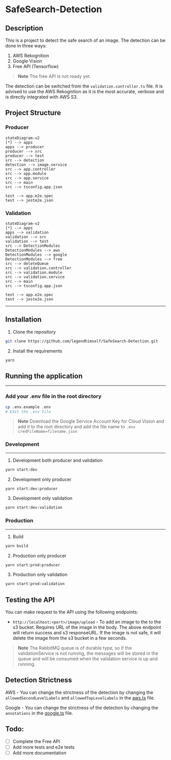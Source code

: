 # SafeSearch-Detection

## Description

This is a project to detect the safe search of an image.
The detection can be done in three ways:

1. AWS Rekognition
2. Google Vision
3. Free API (Tensorflow)

> **Note**
> The free API is not ready yet.

The detection can be switched from the `validation.controller.ts` file.
It is advised to use the AWS Rekognition as it is the most accurate, verbose and is directly integrated with AWS S3.

## Project Structure

### Producer

```mermaid
stateDiagram-v2
[*] --> apps
apps --> producer
producer --> src
producer --> test
src --> detection
detection --> image.service
src --> app.controller
src --> app.module
src --> app.service
src --> main
src --> tsconfig.app.json

test --> app.e2e.spec
test --> jeste2e.json
```

### Validation

```mermaid
stateDiagram-v2
[*] --> apps
apps --> validation
validation --> src
validation --> test
src --> DetectionModules
DetectionModules --> aws
DetectionModules --> google
DetectionModules --> free
src --> deleteQueue
src --> validation.controller
src --> validation.module
src --> validation.service
src --> main
src --> tsconfig.app.json

test --> app.e2e.spec
test --> jeste2e.json
```

---

## Installation

1. Clone the repository

```sh
git clone https://github.com/legendhimself/SafeSearch-Detection.git
```

2. Install the requirements

```sh
yarn
```

## Running the application

---

### Add your .env file in the root directory

```sh
cp .env.example .env
# Edit the .env file
```

> **Note**
> Download the Google Service Account Key for Cloud Vision and add it to the root directory and add the file name to `.env` `credFileName=filename.json`

### Development

---

1. Development both producer and validation

```sh
yarn start:dev
```

2. Development only producer

```sh
yarn start:dev:producer
```

3. Development only validation

```sh
yarn start:dev:validation
```

### Production

---

1. Build

```sh
yarn build
```

2. Production only producer

```sh
yarn start:prod:producer
```

3. Production only validation

```sh
yarn start:prod:validation
```

## Testing the API

You can make request to the API using the following endpoints:

- `http://localhost:<port>/image/upload` - To add an image to the to the s3 bucket. Requires URL of the image in the body.
  The above endpoint will return success and s3 responseURL. If the image is not safe, it will delete the image from the s3 bucket in a few seconds.

> **Note** The RabbitMQ queue is of durable type, so if the validationService is not running, the messages will be stored in the queue and will be consumed when the validation service is up and running.

## Detection Strictness

AWS - You can change the strictness of the detection by changing the `allowedSecondLevelLabels` and `allowedTopLevelLabels` in the [aws.ts](/apps/validation/src/DetectionModules/aws.ts) file.

Google - You can change the strictness of the detection by changing the `annotations` in the [google.ts](/apps/validation/src/DetectionModules/google.ts) file.

## Todo:

- [ ] Complete the Free API
- [ ] Add more tests and e2e tests
- [ ] Add more documentation
